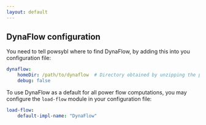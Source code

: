 ```yaml
---
layout: default
---
```


## DynaFlow configuration

You need to tell powsybl where to find DynaFlow, by adding this into you configuration file:
```yaml
dynaflow:
    homeDir: /path/to/dynaflow  # Directory obtained by unzipping the package, should contain "bin"
    debug: false
```

To use DynaFlow as a default for all power flow computations, you may configure the `load-flow`
module in your configuration file:
```yaml
load-flow:
    default-impl-name: "DynaFlow"
```